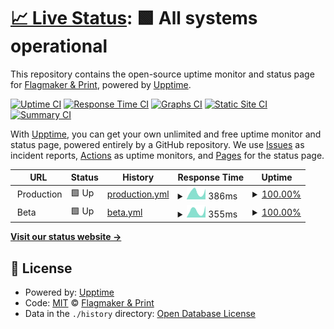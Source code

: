# [📈 Live Status](https://status.flagmaker-print.com): <!--live status--> **🟩 All systems operational**

This repository contains the open-source uptime monitor and status page for [Flagmaker & Print](https://flagmaker-print.com/), powered by [Upptime](https://github.com/upptime/upptime).

[![Uptime CI](https://github.com/Flagmaker-Print/status/workflows/Uptime%20CI/badge.svg)](https://github.com/Flagmaker-Print/status/actions?query=workflow%3A%22Uptime+CI%22)
[![Response Time CI](https://github.com/Flagmaker-Print/status/workflows/Response%20Time%20CI/badge.svg)](https://github.com/Flagmaker-Print/status/actions?query=workflow%3A%22Response+Time+CI%22)
[![Graphs CI](https://github.com/Flagmaker-Print/status/workflows/Graphs%20CI/badge.svg)](https://github.com/Flagmaker-Print/status/actions?query=workflow%3A%22Graphs+CI%22)
[![Static Site CI](https://github.com/Flagmaker-Print/status/workflows/Static%20Site%20CI/badge.svg)](https://github.com/Flagmaker-Print/status/actions?query=workflow%3A%22Static+Site+CI%22)
[![Summary CI](https://github.com/Flagmaker-Print/status/workflows/Summary%20CI/badge.svg)](https://github.com/Flagmaker-Print/status/actions?query=workflow%3A%22Summary+CI%22)

With [Upptime](https://upptime.js.org), you can get your own unlimited and free uptime monitor and status page, powered entirely by a GitHub repository. We use [Issues](https://github.com/Flagmaker-Print/status/issues) as incident reports, [Actions](https://github.com/Flagmaker-Print/status/actions) as uptime monitors, and [Pages](https://status.flagmaker-print.com) for the status page.

<!--start: status pages-->
<!-- This summary is generated by Upptime (https://github.com/upptime/upptime) -->
<!-- Do not edit this manually, your changes will be overwritten -->
<!-- prettier-ignore -->
| URL | Status | History | Response Time | Uptime |
| --- | ------ | ------- | ------------- | ------ |
| <img alt="" src="https://icons.duckduckgo.com/ip3/null.ico" height="13"> Production | 🟩 Up | [production.yml](https://github.com/Flagmaker-Print/status/commits/HEAD/history/production.yml) | <details><summary><img alt="Response time graph" src="./graphs/production/response-time-week.png" height="20"> 386ms</summary><br><a href="https://status.flagmaker-print.com/history/production"><img alt="Response time 390" src="https://img.shields.io/endpoint?url=https%3A%2F%2Fraw.githubusercontent.com%2FFlagmaker-Print%2Fstatus%2FHEAD%2Fapi%2Fproduction%2Fresponse-time.json"></a><br><a href="https://status.flagmaker-print.com/history/production"><img alt="24-hour response time 576" src="https://img.shields.io/endpoint?url=https%3A%2F%2Fraw.githubusercontent.com%2FFlagmaker-Print%2Fstatus%2FHEAD%2Fapi%2Fproduction%2Fresponse-time-day.json"></a><br><a href="https://status.flagmaker-print.com/history/production"><img alt="7-day response time 386" src="https://img.shields.io/endpoint?url=https%3A%2F%2Fraw.githubusercontent.com%2FFlagmaker-Print%2Fstatus%2FHEAD%2Fapi%2Fproduction%2Fresponse-time-week.json"></a><br><a href="https://status.flagmaker-print.com/history/production"><img alt="30-day response time 395" src="https://img.shields.io/endpoint?url=https%3A%2F%2Fraw.githubusercontent.com%2FFlagmaker-Print%2Fstatus%2FHEAD%2Fapi%2Fproduction%2Fresponse-time-month.json"></a><br><a href="https://status.flagmaker-print.com/history/production"><img alt="1-year response time 400" src="https://img.shields.io/endpoint?url=https%3A%2F%2Fraw.githubusercontent.com%2FFlagmaker-Print%2Fstatus%2FHEAD%2Fapi%2Fproduction%2Fresponse-time-year.json"></a></details> | <details><summary><a href="https://status.flagmaker-print.com/history/production">100.00%</a></summary><a href="https://status.flagmaker-print.com/history/production"><img alt="All-time uptime 99.31%" src="https://img.shields.io/endpoint?url=https%3A%2F%2Fraw.githubusercontent.com%2FFlagmaker-Print%2Fstatus%2FHEAD%2Fapi%2Fproduction%2Fuptime.json"></a><br><a href="https://status.flagmaker-print.com/history/production"><img alt="24-hour uptime 100.00%" src="https://img.shields.io/endpoint?url=https%3A%2F%2Fraw.githubusercontent.com%2FFlagmaker-Print%2Fstatus%2FHEAD%2Fapi%2Fproduction%2Fuptime-day.json"></a><br><a href="https://status.flagmaker-print.com/history/production"><img alt="7-day uptime 100.00%" src="https://img.shields.io/endpoint?url=https%3A%2F%2Fraw.githubusercontent.com%2FFlagmaker-Print%2Fstatus%2FHEAD%2Fapi%2Fproduction%2Fuptime-week.json"></a><br><a href="https://status.flagmaker-print.com/history/production"><img alt="30-day uptime 100.00%" src="https://img.shields.io/endpoint?url=https%3A%2F%2Fraw.githubusercontent.com%2FFlagmaker-Print%2Fstatus%2FHEAD%2Fapi%2Fproduction%2Fuptime-month.json"></a><br><a href="https://status.flagmaker-print.com/history/production"><img alt="1-year uptime 98.53%" src="https://img.shields.io/endpoint?url=https%3A%2F%2Fraw.githubusercontent.com%2FFlagmaker-Print%2Fstatus%2FHEAD%2Fapi%2Fproduction%2Fuptime-year.json"></a></details>
| <img alt="" src="https://icons.duckduckgo.com/ip3/null.ico" height="13"> Beta | 🟩 Up | [beta.yml](https://github.com/Flagmaker-Print/status/commits/HEAD/history/beta.yml) | <details><summary><img alt="Response time graph" src="./graphs/beta/response-time-week.png" height="20"> 355ms</summary><br><a href="https://status.flagmaker-print.com/history/beta"><img alt="Response time 438" src="https://img.shields.io/endpoint?url=https%3A%2F%2Fraw.githubusercontent.com%2FFlagmaker-Print%2Fstatus%2FHEAD%2Fapi%2Fbeta%2Fresponse-time.json"></a><br><a href="https://status.flagmaker-print.com/history/beta"><img alt="24-hour response time 638" src="https://img.shields.io/endpoint?url=https%3A%2F%2Fraw.githubusercontent.com%2FFlagmaker-Print%2Fstatus%2FHEAD%2Fapi%2Fbeta%2Fresponse-time-day.json"></a><br><a href="https://status.flagmaker-print.com/history/beta"><img alt="7-day response time 355" src="https://img.shields.io/endpoint?url=https%3A%2F%2Fraw.githubusercontent.com%2FFlagmaker-Print%2Fstatus%2FHEAD%2Fapi%2Fbeta%2Fresponse-time-week.json"></a><br><a href="https://status.flagmaker-print.com/history/beta"><img alt="30-day response time 334" src="https://img.shields.io/endpoint?url=https%3A%2F%2Fraw.githubusercontent.com%2FFlagmaker-Print%2Fstatus%2FHEAD%2Fapi%2Fbeta%2Fresponse-time-month.json"></a><br><a href="https://status.flagmaker-print.com/history/beta"><img alt="1-year response time 475" src="https://img.shields.io/endpoint?url=https%3A%2F%2Fraw.githubusercontent.com%2FFlagmaker-Print%2Fstatus%2FHEAD%2Fapi%2Fbeta%2Fresponse-time-year.json"></a></details> | <details><summary><a href="https://status.flagmaker-print.com/history/beta">100.00%</a></summary><a href="https://status.flagmaker-print.com/history/beta"><img alt="All-time uptime 97.92%" src="https://img.shields.io/endpoint?url=https%3A%2F%2Fraw.githubusercontent.com%2FFlagmaker-Print%2Fstatus%2FHEAD%2Fapi%2Fbeta%2Fuptime.json"></a><br><a href="https://status.flagmaker-print.com/history/beta"><img alt="24-hour uptime 100.00%" src="https://img.shields.io/endpoint?url=https%3A%2F%2Fraw.githubusercontent.com%2FFlagmaker-Print%2Fstatus%2FHEAD%2Fapi%2Fbeta%2Fuptime-day.json"></a><br><a href="https://status.flagmaker-print.com/history/beta"><img alt="7-day uptime 100.00%" src="https://img.shields.io/endpoint?url=https%3A%2F%2Fraw.githubusercontent.com%2FFlagmaker-Print%2Fstatus%2FHEAD%2Fapi%2Fbeta%2Fuptime-week.json"></a><br><a href="https://status.flagmaker-print.com/history/beta"><img alt="30-day uptime 99.89%" src="https://img.shields.io/endpoint?url=https%3A%2F%2Fraw.githubusercontent.com%2FFlagmaker-Print%2Fstatus%2FHEAD%2Fapi%2Fbeta%2Fuptime-month.json"></a><br><a href="https://status.flagmaker-print.com/history/beta"><img alt="1-year uptime 94.55%" src="https://img.shields.io/endpoint?url=https%3A%2F%2Fraw.githubusercontent.com%2FFlagmaker-Print%2Fstatus%2FHEAD%2Fapi%2Fbeta%2Fuptime-year.json"></a></details>

<!--end: status pages-->

[**Visit our status website →**](https://status.flagmaker-print.com)

## 📄 License

- Powered by: [Upptime](https://github.com/upptime/upptime)
- Code: [MIT](./LICENSE) © [Flagmaker & Print](https://flagmaker-print.com/)
- Data in the `./history` directory: [Open Database License](https://opendatacommons.org/licenses/odbl/1-0/)
